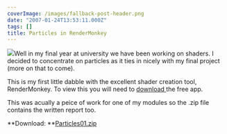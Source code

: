 ```yaml
---
coverImage: /images/fallback-post-header.png
date: "2007-01-24T13:53:11.000Z"
tags: []
title: Particles in RenderMonkey
---
```


![](https://www.mikecann.co.uk/wp-content/uploads/Image/RM01.png)Well in my final year at university we have been working on shaders. I decided to concentrate on particles as it ties in nicely with my final project (more on that to come).

<!-- more -->

This is my first little dabble with the excellent shader creation tool, RenderMonkey. To view this you will need to [download ](https://ati.amd.com/developer/rendermonkey/downloads.html)the free app.

This was acually a peice of work for one of my modules so the .zip file contains the written report too.

**Download: **[Particles01.zip](https://www.mikecann.co.uk/wp-content/uploads/File/Particles01.zip)
